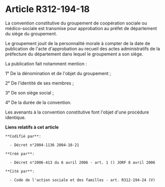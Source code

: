 # Article R312-194-18

La convention constitutive du groupement de coopération sociale ou médico-sociale est transmise pour approbation au préfet de
département du siège du groupement.

Le groupement jouit de la personnalité morale à compter de la date de publication de l'acte d'approbation au recueil des
actes administratifs de la préfecture du département dans lequel le groupement a son siège.

La publication fait notamment mention :

1° De la dénomination et de l'objet du groupement ;

2° De l'identité de ses membres ;

3° De son siège social ;

4° De la durée de la convention.

Les avenants à la convention constitutive font l'objet d'une procédure identique.

**Liens relatifs à cet article**

	**Codifié par**:

	  - Décret n°2004-1136 2004-10-21

	**Créé par**:

	  - Décret n°2006-413 du 6 avril 2006 - art. 1 () JORF 8 avril 2006

	**Cité par**:

	  - Code de l'action sociale et des familles - art. R312-194-24 (V)
